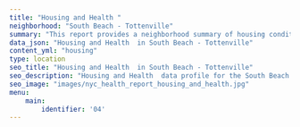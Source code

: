 ```yaml
---
title: "Housing and Health "
neighborhood: "South Beach - Tottenville"
summary: "This report provides a neighborhood summary of housing conditions and related health outcomes. It also describes population characteristics that can increase vulnerability to housing hazards."
data_json: "Housing and Health  in South Beach - Tottenville"
content_yml: "housing"
type: location
seo_title: "Housing and Health  in South Beach - Tottenville"
seo_description: "Housing and Health  data profile for the South Beach - Tottenville neighborhood of NYC."
seo_image: "images/nyc_health_report_housing_and_health.jpg"
menu:
    main:
        identifier: '04'
---
```

